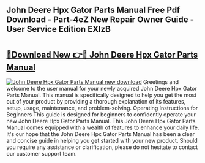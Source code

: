 ## John Deere Hpx Gator Parts Manual Free Pdf Download - Part-4eZ New Repair Owner Guide - User Service Edition EXIzB

# <h2><a href="http://bc90324.oget.top/?id=John+Deere+Hpx+Gator+Parts+Manual">🔗Download New 👉🔴 John Deere Hpx Gator Parts Manual</a></h2>

[![John Deere Hpx Gator Parts Manual new download](https://i.imgur.com/5g1atiW.png)](http://bc90324.oget.top/?id=John+Deere+Hpx+Gator+Parts+Manual)
Greetings and welcome to the user manual for your newly acquired John Deere Hpx Gator Parts Manual. This manual is specifically designed to help you get the most out of your product by providing a thorough explanation of its features, setup, usage, maintenance, and problem-solving. Operating Instructions for Beginners This guide is designed for beginners to confidently operate your new John Deere Hpx Gator Parts Manual. This John Deere Hpx Gator Parts Manual comes equipped with a wealth of features to enhance your daily life. It's our hope that the John Deere Hpx Gator Parts Manual has been a clear and concise guide in helping you get started with your new product. Should you require any assistance or clarification, please do not hesitate to contact our customer support team.
